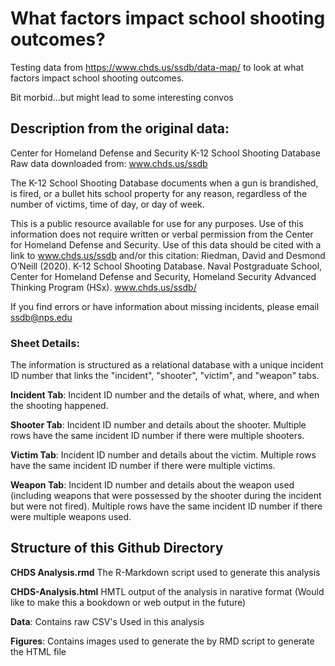 # What factors impact school shooting outcomes? 
Testing data from https://www.chds.us/ssdb/data-map/ to look at what factors impact school shooting outcomes.

Bit morbid...but might lead to some interesting convos

## Description from the original data:

Center for Homeland Defense and Security
K-12 School Shooting Database
Raw data downloaded from: www.chds.us/ssdb

The K-12 School Shooting Database documents when a gun is brandished, is fired, or a bullet hits school property for any reason, regardless of the number of victims, time of day, or day of week.

This is a public resource available for use for any purposes. Use of this information does not require written or verbal permission from the Center for Homeland Defense and Security. Use of this data should be cited with a link to www.chds.us/ssdb and/or this citation:
Riedman, David and Desmond O’Neill (2020). K-12 School Shooting Database. Naval Postgraduate School, Center for Homeland Defense and Security, Homeland Security Advanced Thinking Program (HSx). www.chds.us/ssdb/

If you find errors or have information about missing incidents, please email ssdb@nps.edu 

### Sheet Details:
The information is structured as a relational database with a unique incident ID number that links the "incident", "shooter", "victim", and "weapon" tabs.

**Incident Tab**: Incident ID number and the details of what, where, and when the shooting happened.

**Shooter Tab**: Incident ID number and details about the shooter. Multiple rows have the same incident ID number if there were multiple shooters.

**Victim Tab**: Incident ID number and details about the victim. Multiple rows have the same incident ID number if there were multiple victims.

**Weapon Tab**: Incident ID number and details about the weapon used (including weapons that were possessed by the shooter during the incident but were not fired). Multiple rows have the same incident ID number if there were multiple weapons used.


## Structure of this Github Directory
**CHDS Analysis.rmd** The R-Markdown script used to generate this analysis

**CHDS-Analysis.html** HMTL output of the analysis in narative format (Would like to make this a bookdown or web output in the future)

**Data**: Contains raw CSV's Used in this analysis

**Figures**: Contains images used to generate the by RMD script to generate the HTML file



